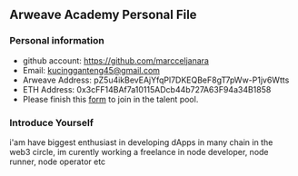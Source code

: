 ## Arweave Academy Personal File

### Personal information

- github account: https://github.com/marcceljanara
- Email: kucingganteng45@gmail.com
- Arweave Address: pZ5u4ikBevEAjYfqPl7DKEQBeF8gT7pWw-P1jv6Wtts
- ETH Address: 0x3cFF14BAf7a10115ADcb44b727A63F94a34B1858
- Please finish this [form](https://docs.google.com/forms/d/e/1FAIpQLSfWA5fIIcBgmRppm3jNz5vmf9Mai_QMVil-2pO4r7YKn_Zhtw/viewform?usp=sf_link) to join in the talent pool.

### Introduce Yourself
 i'am have biggest enthusiast in developing dApps in many chain in the web3 circle, im curently working a freelance in node developer, node runner, node operator etc
